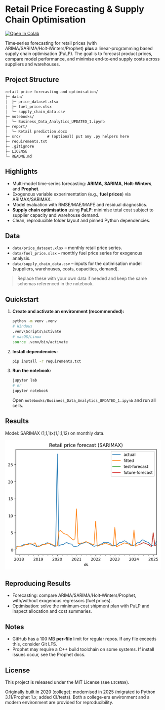 # Retail Price Forecasting & Supply Chain Optimisation
[![Open In Colab](https://colab.research.google.com/assets/colab-badge.svg)](https://colab.research.google.com/github/TejasBornare97/retail-price-forecasting-and-optimisation/blob/main/notebooks/Business_Data_Analytics_UPDATED_1.ipynb)

Time‑series forecasting for retail prices (with ARIMA/SARIMA/Holt‑Winters/Prophet) **plus** a linear‑programming based supply chain optimisation (PuLP). The goal is to forecast product prices, compare model performance, and minimise end‑to‑end supply costs across suppliers and warehouses.

## Project Structure
```
retail-price-forecasting-and-optimisation/
├─ data/
│  ├─ price_dataset.xlsx
│  ├─ fuel_price.xlsx
│  └─ supply_chain_data.csv
├─ notebooks/
│  └─ Business_Data_Analytics_UPDATED_1.ipynb
├─ report/
│  └─ Retail prediction.docx
├─ src/            # (optional) put any .py helpers here
├─ requirements.txt
├─ .gitignore
├─ LICENSE
└─ README.md
```

## Highlights
- Multi‑model time‑series forecasting: **ARIMA**, **SARIMA**, **Holt‑Winters**, and **Prophet**.
- Exogenous variable experimentation (e.g., **fuel prices**) via ARIMAX/SARIMAX.
- Model evaluation with RMSE/MAE/MAPE and residual diagnostics.
- **Supply chain optimisation** using **PuLP**: minimise total cost subject to supplier capacity and warehouse demand.
- Clean, reproducible folder layout and pinned Python dependencies.

## Data
- `data/price_dataset.xlsx` – monthly retail price series.
- `data/fuel_price.xlsx` – monthly fuel price series for exogenous analysis.
- `data/supply_chain_data.csv` – inputs for the optimisation model (suppliers, warehouses, costs, capacities, demand).

> Replace these with your own data if needed and keep the same schemas referenced in the notebook.

## Quickstart
1. **Create and activate an environment (recommended):**
   ```bash
   python -m venv .venv
   # Windows
   .venv\Scripts\activate
   # macOS/Linux
   source .venv/bin/activate
   ```
2. **Install dependencies:**
   ```bash
   pip install -r requirements.txt
   ```
3. **Run the notebook:**
   ```bash
   jupyter lab
   # or
   jupyter notebook
   ```
   Open `notebooks/Business_Data_Analytics_UPDATED_1.ipynb` and run all cells.

## Results
Model: SARIMAX (1,1,1)x(1,1,1,12) on monthly data.

![Forecast](docs/images/forecast.png)


## Reproducing Results
- Forecasting: compare ARIMA/SARIMA/Holt‑Winters/Prophet, with/without exogenous regressors (fuel prices).
- Optimisation: solve the minimum‑cost shipment plan with PuLP and inspect allocation and cost summaries.

## Notes
- GitHub has a 100 MB **per‑file** limit for regular repos. If any file exceeds this, consider Git LFS.
- Prophet may require a C++ build toolchain on some systems. If install issues occur, see the Prophet docs.

## License
This project is released under the MIT License (see `LICENSE`).


Originally built in 2020 (college); modernised in 2025 (migrated to Python 3.11/Prophet 1.x; added CI/tests). Both a college-era environment and a modern environment are provided for reproducibility.

